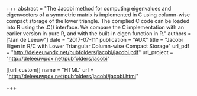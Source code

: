 +++
abstract = "The Jacobi method for computing eigenvalues and eigenvectors of a symmetric matrix is implemented in C using column-wise compact storage of the lower triangle. The complied C code can be loaded into R using the .C() interface. We compare the C implementation with an earlier version in pure R, and with the built-in eigen function in R."
authors = ["Jan de Leeuw"]
date = "2017-07-11"
publication = "AUX"
title = "Jacobi Eigen in R/C with Lower Triangular Column-wise Compact Storage"
url_pdf = "http://deleeuwpdx.net/pubfolders/jacobi/jacobi.pdf"
url_project = "http://deleeuwpdx.net/pubfolders/jacobi"


[[url_custom]]
name = "HTML"
url = "http://deleeuwpdx.net/pubfolders/jacobi/jacobi.html"

+++

